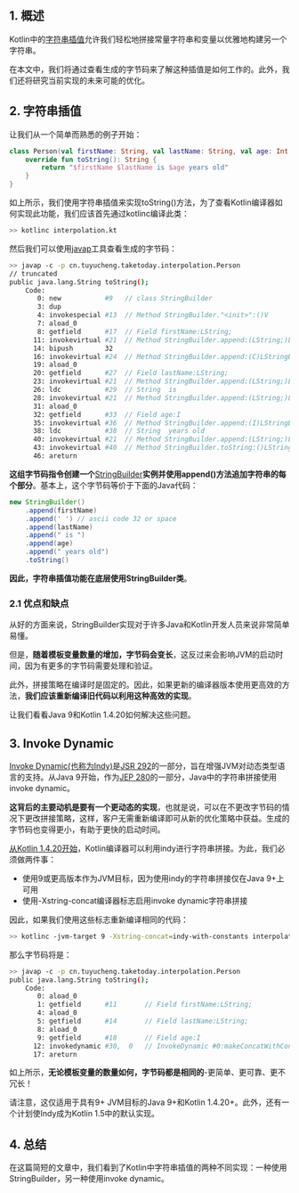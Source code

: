 ## 1. 概述

Kotlin中的[字符串插值](https://www.baeldung.com/kotlin/string-templates)允许我们轻松地拼接常量字符串和变量以优雅地构建另一个字符串。

在本文中，我们将通过查看生成的字节码来了解这种插值是如何工作的。此外，我们还将研究当前实现的未来可能的优化。

## 2. 字符串插值

让我们从一个简单而熟悉的例子开始：

```kotlin
class Person(val firstName: String, val lastName: String, val age: Int) {
    override fun toString(): String {
        return "$firstName $lastName is $age years old"
    }
}
```

如上所示，我们使用字符串插值来实现toString()方法，为了查看Kotlin编译器如何实现此功能，我们应该首先通过kotlinc编译此类：

```bash
>> kotlinc interpolation.kt
```

然后我们可以使用[javap](https://www.baeldung.com/java-class-view-bytecode)工具查看生成的字节码：

```bash
>> javap -c -p cn.tuyucheng.taketoday.interpolation.Person
// truncated
public java.lang.String toString();
    Code:
       0: new           #9   // class StringBuilder
       3: dup
       4: invokespecial #13  // Method StringBuilder."<init>":()V
       7: aload_0
       8: getfield      #17  // Field firstName:LString;
      11: invokevirtual #21  // Method StringBuilder.append:(LString;)LStringBuilder;
      14: bipush        32
      16: invokevirtual #24  // Method StringBuilder.append:(C)LStringBuilder;
      19: aload_0
      20: getfield      #27  // Field lastName:LString;
      23: invokevirtual #21  // Method StringBuilder.append:(LString;)LStringBuilder;
      26: ldc           #29  // String  is
      28: invokevirtual #21  // Method StringBuilder.append:(LString;)LStringBuilder;
      31: aload_0
      32: getfield      #33  // Field age:I
      35: invokevirtual #36  // Method StringBuilder.append:(I)LStringBuilder;
      38: ldc           #38  // String  years old
      40: invokevirtual #21  // Method StringBuilder.append:(LString;)LStringBuilder;
      43: invokevirtual #40  // Method StringBuilder.toString:()LString;
      46: areturn
```

**这组字节码指令创建一个**[StringBuilder](https://www.baeldung.com/java-string-builder-string-buffer)**实例并使用append()方法追加字符串的每个部分**。基本上，这个字节码等价于下面的Java代码：

```java
new StringBuilder()
    .append(firstName)
    .append(' ') // ascii code 32 or space
    .append(lastName)
    .append(" is ")
    .append(age)
    .append(" years old")
    .toString()
```

**因此，字符串插值功能在底层使用StringBuilder类**。

### 2.1 优点和缺点

从好的方面来说，StringBuilder实现对于许多Java和Kotlin开发人员来说非常简单易懂。

但是，**随着模板变量数量的增加，字节码会变长**，这反过来会影响JVM的启动时间，因为有更多的字节码需要处理和验证。

此外，拼接策略在编译时是固定的。因此，如果更新的编译器版本使用更高效的方法，**我们应该重新编译旧代码以利用这种高效的实现**。

让我们看看Java 9和Kotlin 1.4.20如何解决这些问题。

## 3. Invoke Dynamic

[Invoke Dynamic(也称为Indy)](http://baeldung.com/java-invoke-dynamic)是[JSR 292](https://jcp.org/en/jsr/detail?id=292)的一部分，旨在增强JVM对动态类型语言的支持。从Java 9开始，作为[JEP 280](https://openjdk.java.net/jeps/280)的一部分，Java中的字符串拼接使用invoke dynamic。

**这背后的主要动机是要有一个更动态的实现**，也就是说，可以在不更改字节码的情况下更改拼接策略，这样，客户无需重新编译即可从新的优化策略中获益。生成的字节码也变得更小，有助于更快的启动时间。

[从Kotlin 1.4.20开始](https://blog.jetbrains.com/kotlin/2020/11/kotlin-1-4-20-released/)，Kotlin编译器可以利用indy进行字符串拼接。为此，我们必须做两件事：

-   使用9或更高版本作为JVM目标，因为使用indy的字符串拼接仅在Java 9+上可用
-   使用-Xstring-concat编译器标志启用invoke dynamic字符串拼接

因此，如果我们使用这些标志重新编译相同的代码：

```bash
>> kotlinc -jvm-target 9 -Xstring-concat=indy-with-constants interpolation.kt
```

那么字节码将是：

```bash
>> javap -c -p cn.tuyucheng.taketoday.interpolation.Person
public java.lang.String toString();
    Code:
       0: aload_0
       1: getfield      #11       // Field firstName:LString;
       4: aload_0
       5: getfield      #14       // Field lastName:LString;
       8: aload_0
       9: getfield      #18       // Field age:I
      12: invokedynamic #30,  0   // InvokeDynamic #0:makeConcatWithConstants:(LString;LString;I)LString;
      17: areturn

```

如上所示，**无论模板变量的数量如何，字节码都是相同的**-更简单、更可靠、更不冗长！

请注意，这仅适用于具有9+ JVM目标的Java 9+和Kotlin 1.4.20+。此外，还有一个计划使Indy成为Kotlin 1.5中的默认实现。

## 4. 总结

在这篇简短的文章中，我们看到了Kotlin中字符串插值的两种不同实现：一种使用StringBuilder，另一种使用invoke dynamic。